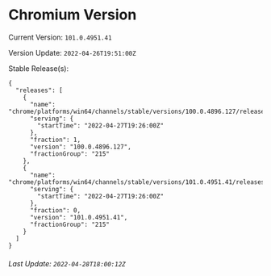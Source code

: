 # Chromium Version

Current Version: `101.0.4951.41`

Version Update: `2022-04-26T19:51:00Z`

Stable Release(s):
```
{
  "releases": [
    {
      "name": "chrome/platforms/win64/channels/stable/versions/100.0.4896.127/releases/1651087560",
      "serving": {
        "startTime": "2022-04-27T19:26:00Z"
      },
      "fraction": 1,
      "version": "100.0.4896.127",
      "fractionGroup": "215"
    },
    {
      "name": "chrome/platforms/win64/channels/stable/versions/101.0.4951.41/releases/1651087560",
      "serving": {
        "startTime": "2022-04-27T19:26:00Z"
      },
      "fraction": 0,
      "version": "101.0.4951.41",
      "fractionGroup": "215"
    }
  ]
}
```

###### Last Update: `2022-04-28T18:00:12Z`
